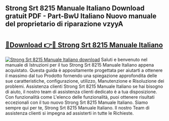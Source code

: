 ## Strong Srt 8215 Manuale Italiano Download gratuit PDF - Part-BwU Italiano Nuovo manuale del proprietario di riparazione vzyyA

# <h2><a href="http://dfe88u.blite.top/?on=Strong+Srt+8215+Manuale+Italiano">🔗Download 👉🔴 Strong Srt 8215 Manuale Italiano</a></h2>

[![Strong Srt 8215 Manuale Italiano download](https://i.imgur.com/lujVjoI.png)](http://dfe88u.blite.top/?on=Strong+Srt+8215+Manuale+Italiano)
Saluti e benvenuto nel manuale di Istruzioni per il tuo Strong Srt 8215 Manuale Italiano appena acquistato. Questa guida è appositamente progettata per aiutarti a ottenere il massimo dal tuo Prodotto fornendo una spiegazione approfondita delle sue caratteristiche, configurazione, utilizzo, Manutenzione e Risoluzione dei problemi. Assistenza clienti Strong Srt 8215 Manuale Italiano se hai bisogno di aiuto, il nostro team di assistenza clienti dedicato è a tua disposizione. Con funzionalità come L'elenco delle funzionalità, puoi ottenere risultati eccezionali con il tuo nuovo Strong Srt 8215 Manuale Italiano. Siamo sempre qui per te, Strong Srt 8215 Manuale Italiano. Il nostro Team di assistenza clienti si impegna ad assisterti in tutte le Richieste.
